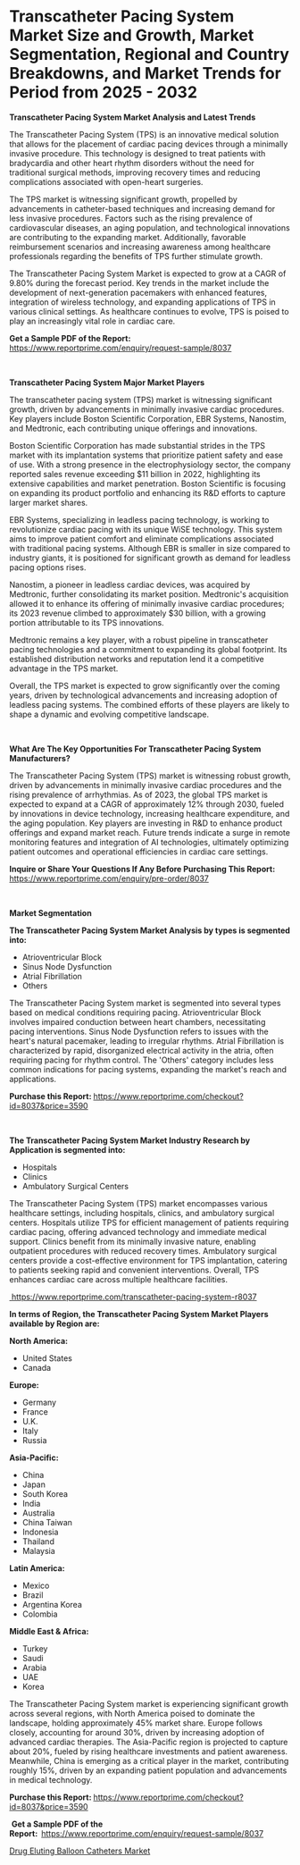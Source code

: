 <p><h1>Transcatheter Pacing System Market Size and Growth, Market Segmentation, Regional and Country Breakdowns, and Market Trends for Period from 2025 -  2032</h1></p><p><strong>Transcatheter Pacing System Market Analysis and Latest Trends</strong></p>
<p><p>The Transcatheter Pacing System (TPS) is an innovative medical solution that allows for the placement of cardiac pacing devices through a minimally invasive procedure. This technology is designed to treat patients with bradycardia and other heart rhythm disorders without the need for traditional surgical methods, improving recovery times and reducing complications associated with open-heart surgeries.</p><p>The TPS market is witnessing significant growth, propelled by advancements in catheter-based techniques and increasing demand for less invasive procedures. Factors such as the rising prevalence of cardiovascular diseases, an aging population, and technological innovations are contributing to the expanding market. Additionally, favorable reimbursement scenarios and increasing awareness among healthcare professionals regarding the benefits of TPS further stimulate growth.</p><p>The Transcatheter Pacing System Market is expected to grow at a CAGR of 9.80% during the forecast period. Key trends in the market include the development of next-generation pacemakers with enhanced features, integration of wireless technology, and expanding applications of TPS in various clinical settings. As healthcare continues to evolve, TPS is poised to play an increasingly vital role in cardiac care.</p></p>
<p><strong>Get a Sample PDF of the Report:&nbsp;</strong> <a href="https://www.reportprime.com/enquiry/request-sample/8037?utm_campaign=3431&utm_medium=2&utm_source=Github&utm_content=ia&utm_term=19032025&utm_id=transcatheter-pacing-system">https://www.reportprime.com/enquiry/request-sample/8037</a></p>
<p>&nbsp;</p>
<p><strong>Transcatheter Pacing System Major Market Players</strong></p>
<p><p>The transcatheter pacing system (TPS) market is witnessing significant growth, driven by advancements in minimally invasive cardiac procedures. Key players include Boston Scientific Corporation, EBR Systems, Nanostim, and Medtronic, each contributing unique offerings and innovations.</p><p>Boston Scientific Corporation has made substantial strides in the TPS market with its implantation systems that prioritize patient safety and ease of use. With a strong presence in the electrophysiology sector, the company reported sales revenue exceeding $11 billion in 2022, highlighting its extensive capabilities and market penetration. Boston Scientific is focusing on expanding its product portfolio and enhancing its R&D efforts to capture larger market shares.</p><p>EBR Systems, specializing in leadless pacing technology, is working to revolutionize cardiac pacing with its unique WiSE technology. This system aims to improve patient comfort and eliminate complications associated with traditional pacing systems. Although EBR is smaller in size compared to industry giants, it is positioned for significant growth as demand for leadless pacing options rises.</p><p>Nanostim, a pioneer in leadless cardiac devices, was acquired by Medtronic, further consolidating its market position. Medtronic's acquisition allowed it to enhance its offering of minimally invasive cardiac procedures; its 2023 revenue climbed to approximately $30 billion, with a growing portion attributable to its TPS innovations.</p><p>Medtronic remains a key player, with a robust pipeline in transcatheter pacing technologies and a commitment to expanding its global footprint. Its established distribution networks and reputation lend it a competitive advantage in the TPS market.</p><p>Overall, the TPS market is expected to grow significantly over the coming years, driven by technological advancements and increasing adoption of leadless pacing systems. The combined efforts of these players are likely to shape a dynamic and evolving competitive landscape.</p></p>
<p>&nbsp;</p>
<p><strong>What Are The Key Opportunities For Transcatheter Pacing System Manufacturers?</strong></p>
<p><p>The Transcatheter Pacing System (TPS) market is witnessing robust growth, driven by advancements in minimally invasive cardiac procedures and the rising prevalence of arrhythmias. As of 2023, the global TPS market is expected to expand at a CAGR of approximately 12% through 2030, fueled by innovations in device technology, increasing healthcare expenditure, and the aging population. Key players are investing in R&D to enhance product offerings and expand market reach. Future trends indicate a surge in remote monitoring features and integration of AI technologies, ultimately optimizing patient outcomes and operational efficiencies in cardiac care settings.</p></p>
<p><strong>Inquire or Share Your Questions If Any Before Purchasing This Report:</strong> <a href="https://www.reportprime.com/enquiry/pre-order/8037?utm_campaign=3431&utm_medium=2&utm_source=Github&utm_content=ia&utm_term=19032025&utm_id=transcatheter-pacing-system">https://www.reportprime.com/enquiry/pre-order/8037</a></p>
<p>&nbsp;</p>
<p><strong>Market Segmentation</strong></p>
<p><strong>The Transcatheter Pacing System Market Analysis by types is segmented into:</strong></p>
<p><ul><li>Atrioventricular Block</li><li>Sinus Node Dysfunction</li><li>Atrial Fibrillation</li><li>Others</li></ul></p>
<p><p>The Transcatheter Pacing System market is segmented into several types based on medical conditions requiring pacing. Atrioventricular Block involves impaired conduction between heart chambers, necessitating pacing interventions. Sinus Node Dysfunction refers to issues with the heart's natural pacemaker, leading to irregular rhythms. Atrial Fibrillation is characterized by rapid, disorganized electrical activity in the atria, often requiring pacing for rhythm control. The 'Others' category includes less common indications for pacing systems, expanding the market's reach and applications.</p></p>
<p><strong>Purchase this Report:&nbsp;</strong><a href="https://www.reportprime.com/checkout?id=8037&price=3590&utm_campaign=3431&utm_medium=2&utm_source=Github&utm_content=ia&utm_term=19032025&utm_id=transcatheter-pacing-system">https://www.reportprime.com/checkout?id=8037&price=3590</a></p>
<p>&nbsp;</p>
<p><strong>The Transcatheter Pacing System Market Industry Research by Application is segmented into:</strong></p>
<p><ul><li>Hospitals</li><li>Clinics</li><li>Ambulatory Surgical Centers</li></ul></p>
<p><p>The Transcatheter Pacing System (TPS) market encompasses various healthcare settings, including hospitals, clinics, and ambulatory surgical centers. Hospitals utilize TPS for efficient management of patients requiring cardiac pacing, offering advanced technology and immediate medical support. Clinics benefit from its minimally invasive nature, enabling outpatient procedures with reduced recovery times. Ambulatory surgical centers provide a cost-effective environment for TPS implantation, catering to patients seeking rapid and convenient interventions. Overall, TPS enhances cardiac care across multiple healthcare facilities.</p></p>
<p><a href="https://www.reportprime.com/transcatheter-pacing-system-r8037?utm_campaign=3431&utm_medium=2&utm_source=Github&utm_content=ia&utm_term=19032025&utm_id=transcatheter-pacing-system">&nbsp;https://www.reportprime.com/transcatheter-pacing-system-r8037</a></p>
<p><strong>In terms of Region, the Transcatheter Pacing System Market Players available by Region are:</strong></p>
<p>
    <p> <strong> North America: </strong>
        <ul>
            <li>United States</li>
            <li>Canada</li>
        </ul>
        </p> 
    <p> <strong> Europe: </strong>
        <ul>
            <li>Germany</li>
            <li>France</li>
            <li>U.K.</li>
            <li>Italy</li>
            <li>Russia</li>
        </ul>
        </p> 
    <p> <strong> Asia-Pacific: </strong>
        <ul>
            <li>China</li>
            <li>Japan</li>
            <li>South Korea</li>
            <li>India</li>
            <li>Australia</li>
            <li>China Taiwan</li>
            <li>Indonesia</li>
            <li>Thailand</li>
            <li>Malaysia</li>
        </ul>
        </p> 
    <p> <strong> Latin America: </strong>
        <ul>
            <li>Mexico</li>
            <li>Brazil</li>
            <li>Argentina Korea</li>
            <li>Colombia</li>
        </ul>
        </p> 
    <p> <strong> Middle East & Africa: </strong>
        <ul>
            <li>Turkey</li>
            <li>Saudi</li>
            <li>Arabia</li>
            <li>UAE</li>
            <li>Korea</li>
        </ul>
    </p>
    </p>
<p><p>The Transcatheter Pacing System market is experiencing significant growth across several regions, with North America poised to dominate the landscape, holding approximately 45% market share. Europe follows closely, accounting for around 30%, driven by increasing adoption of advanced cardiac therapies. The Asia-Pacific region is projected to capture about 20%, fueled by rising healthcare investments and patient awareness. Meanwhile, China is emerging as a critical player in the market, contributing roughly 15%, driven by an expanding patient population and advancements in medical technology.</p></p>
<p><strong>Purchase this Report: </strong><a href="https://www.reportprime.com/checkout?id=8037&price=3590&utm_campaign=3431&utm_medium=2&utm_source=Github&utm_content=ia&utm_term=19032025&utm_id=transcatheter-pacing-system">https://www.reportprime.com/checkout?id=8037&price=3590</a></p>
<p>&nbsp;<strong>Get a Sample PDF of the Report:&nbsp;&nbsp;</strong><a href="https://www.reportprime.com/enquiry/request-sample/8037?utm_campaign=3431&utm_medium=2&utm_source=Github&utm_content=ia&utm_term=19032025&utm_id=transcatheter-pacing-system">https://www.reportprime.com/enquiry/request-sample/8037</a></p>
<p><strong></strong></p>
<p><p><a href="https://github.com/mokeleveisel/Market-Research-Report-List-1/blob/main/drug-eluting-balloon-catheters-market.md?utm_campaign=3431&utm_medium=2&utm_source=Github&utm_content=ia&utm_term=19032025&utm_id=transcatheter-pacing-system">Drug Eluting Balloon Catheters Market</a></p></p>